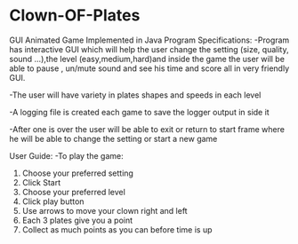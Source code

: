 # Clown-OF-Plates
GUI Animated Game Implemented in Java
Program Specifications:
-Program has interactive GUI which will help the user change the setting (size, quality, sound …),the level (easy,medium,hard)and inside the game the user will be able to  pause , un/mute sound and see his time and score all in very friendly GUI.

-The user will have variety in plates shapes and speeds in each level 

-A logging file is created each game to save the logger output in side it

-After one is over the user will be able to exit or return to start frame where he will be able to change the setting or start a new game

User Guide:
-To play the game:
1.	Choose your preferred setting
2.	Click Start
3.	Choose your preferred level
4.	Click play button
5.	Use arrows to move your clown right and left
6.	Each 3 plates give you a point
7.	Collect as much points as you can before time is up
 
